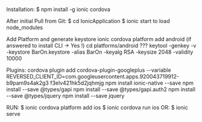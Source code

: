 Installation:
$ npm install -g ionic cordova

After initial Pull from Git:
$ cd IonicApplication
$ ionic start to load node_modules

Add Platform and generate keystore
ionic cordova platform add android (if answered to install CLI -> Yes !)
cd platforms/android
??? keytool -genkey -v -keystore BarOn.keystore -alias BarOn -keyalg RSA -keysize 2048 -validity 10000

Plugins:
cordova plugin add cordova-plugin-googleplus --variable REVERSED_CLIENT_ID=com.googleusercontent.apps.920043719912-b9pam9s4ak2g3
f3elv421hk5d2jqhmjg
npm install ionic-native --save
npm install --save @types/gapi
npm install --save @types/gapi.auth2
npm install --save @types/jquery
npm install --save jquery

RUN:
$ ionic cordova platform add ios
$ ionic cordova run ios
OR:
$ ionic serve

